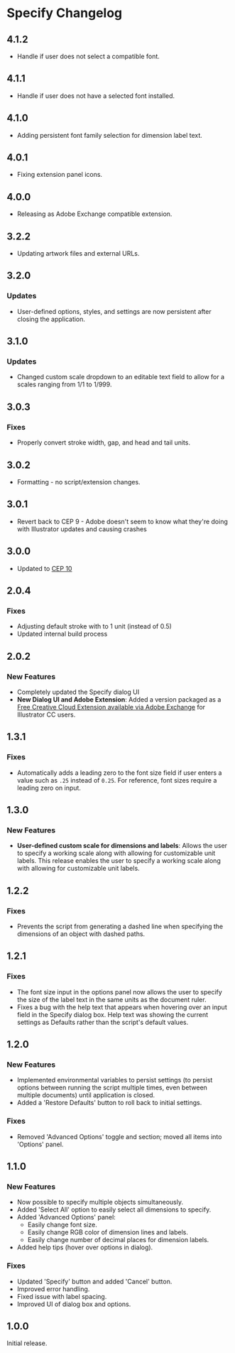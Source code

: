 # Specify Changelog

## 4.1.2

- Handle if user does not select a compatible font.

## 4.1.1

- Handle if user does not have a selected font installed.

## 4.1.0

- Adding persistent font family selection for dimension label text.

## 4.0.1

- Fixing extension panel icons.

## 4.0.0

- Releasing as Adobe Exchange compatible extension.

## 3.2.2

- Updating artwork files and external URLs.

## 3.2.0

### Updates

- User-defined options, styles, and settings are now persistent after closing the application.

## 3.1.0

### Updates

- Changed custom scale dropdown to an editable text field to allow for a scales ranging from 1/1 to 1/999.

## 3.0.3

### Fixes

- Properly convert stroke width, gap, and head and tail units.

## 3.0.2

- Formatting - no script/extension changes.

## 3.0.1

- Revert back to CEP 9 - Adobe doesn't seem to know what they're doing with Illustrator updates and causing crashes

## 3.0.0

- Updated to [CEP 10](https://github.com/Adobe-CEP/CEP-Resources/blob/master/CEP_10.x/Documentation/CEP%2010.0%20HTML%20Extension%20Cookbook.md)

## 2.0.4

### Fixes

- Adjusting default stroke with to 1 unit (instead of 0.5)
- Updated internal build process

## 2.0.2

### New Features

- Completely updated the Specify dialog UI
- **New Dialog UI and Adobe Extension**: Added a version packaged as a [Free Creative Cloud Extension available via Adobe Exchange](https://exchange.adobe.com/creativecloud.details.106345.html) for Illustrator CC users.

## 1.3.1

### Fixes

- Automatically adds a leading zero to the font size field if user enters a value such as `.25` instead of `0.25`. For reference, font sizes require a leading zero on input.

## 1.3.0

### New Features

- **User-defined custom scale for dimensions and labels**: Allows the user to specify a working scale along with allowing for customizable unit labels. This release enables the user to specify a working scale along with allowing for customizable unit labels.

## 1.2.2

### Fixes

- Prevents the script from generating a dashed line when specifying the dimensions of an object with dashed paths.

## 1.2.1

### Fixes

- The font size input in the options panel now allows the user to specify the size of the label text in the same units as the document ruler.
- Fixes a bug with the help text that appears when hovering over an input field in the Specify dialog box. Help text was showing the current settings as Defaults rather than the script's default values.

## 1.2.0

### New Features

- Implemented environmental variables to persist settings (to persist options between running the script multiple times, even between multiple documents) until application is closed.
- Added a 'Restore Defaults' button to roll back to initial settings.

### Fixes

- Removed 'Advanced Options' toggle and section; moved all items into 'Options' panel.

## 1.1.0

### New Features

- Now possible to specify multiple objects simultaneously.
- Added 'Select All' option to easily select all dimensions to specify.
- Added 'Advanced Options' panel:
  - Easily change font size.
  - Easily change RGB color of dimension lines and labels.
  - Easily change number of decimal places for dimension labels.
- Added help tips (hover over options in dialog).

### Fixes

- Updated 'Specify' button and added 'Cancel' button.
- Improved error handling.
- Fixed issue with label spacing.
- Improved UI of dialog box and options.

## 1.0.0

Initial release.
